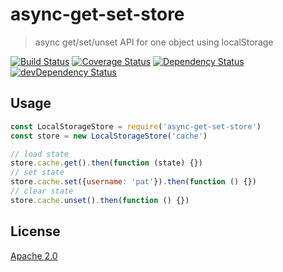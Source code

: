 # async-get-set-store

> async get/set/unset API for one object using localStorage

[![Build Status](https://travis-ci.org/gr2m/async-get-set-store.svg?branch=master)](https://travis-ci.org/gr2m/async-get-set-store)
[![Coverage Status](https://coveralls.io/repos/gr2m/async-get-set-store/badge.svg?branch=master)](https://coveralls.io/github/gr2m/async-get-set-store?branch=master)
[![Dependency Status](https://david-dm.org/gr2m/async-get-set-store.svg)](https://david-dm.org/gr2m/async-get-set-store)
[![devDependency Status](https://david-dm.org/gr2m/async-get-set-store/dev-status.svg)](https://david-dm.org/gr2m/async-get-set-store#info=devDependencies)

## Usage

```js
const LocalStorageStore = require('async-get-set-store')
const store = new LocalStorageStore('cache')

// load state
store.cache.get().then(function (state) {})
// set state
store.cache.set({username: 'pat'}).then(function () {})
// clear state
store.cache.unset().then(function () {})
```

## License

[Apache 2.0](http://www.apache.org/licenses/LICENSE-2.0)

